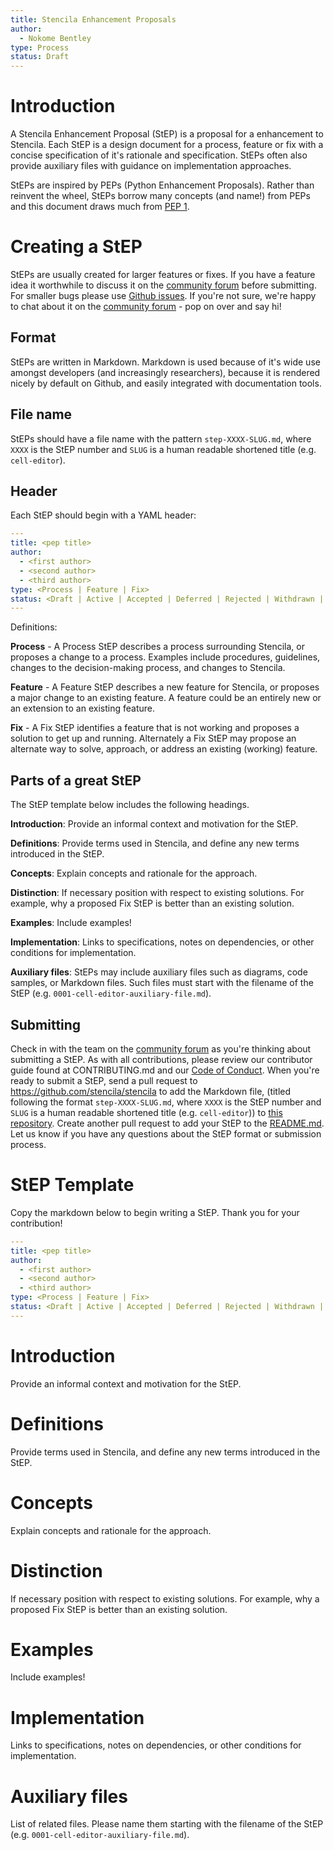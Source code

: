 ```yaml
---
title: Stencila Enhancement Proposals
author:
  - Nokome Bentley
type: Process
status: Draft
---
```


# Introduction

A Stencila Enhancement Proposal (StEP) is a proposal for a enhancement to Stencila. Each StEP is a design document for a process, feature or fix with a concise specification of it's rationale and specification. StEPs often also provide auxiliary files with guidance on implementation approaches.

StEPs are inspired by PEPs (Python Enhancement Proposals). Rather than reinvent the wheel, StEPs borrow many concepts (and name!) from PEPs and this document draws much from [PEP 1](https://www.python.org/dev/peps/pep-0001/).

# Creating a StEP

StEPs are usually created for larger features or fixes. If you have a feature idea it worthwhile to discuss it on the [community forum](https://community.stenci.la/) before submitting. For smaller bugs please use [Github issues](https://github.com/stencila/stencila/issues). If you're not sure, we're happy to chat about it on the [community forum](https://community.stenci.la/) - pop on over and say hi!

## Format

StEPs are written in Markdown. Markdown is used because of it's wide use amongst developers (and increasingly researchers), because it is rendered nicely by default on Github, and easily integrated with documentation tools.

## File name

StEPs should have a file name with the pattern `step-XXXX-SLUG.md`, where `XXXX` is the StEP number and `SLUG` is a human readable shortened title (e.g. `cell-editor`).

## Header

Each StEP should begin with a YAML header:

```yaml
---
title: <pep title>
author:
  - <first author>
  - <second author>
  - <third author>
type: <Process | Feature | Fix>
status: <Draft | Active | Accepted | Deferred | Rejected | Withdrawn | Final | Superseded>
---
```
Definitions:

**Process** - A Process StEP describes a process surrounding Stencila, or proposes a change to a process. Examples include procedures, guidelines, changes to the decision-making process, and changes to Stencila.

**Feature** - A Feature StEP describes a new feature for Stencila, or proposes a major change to an existing feature. A feature could be an entirely new or an extension to an existing feature.

**Fix** - A Fix StEP identifies a feature that is not working and proposes a solution to get up and running. Alternately a Fix StEP may propose an alternate way to solve, approach, or address an existing (working) feature.



## Parts of a great StEP
The StEP template below includes the following headings.

**Introduction**: Provide an informal context and motivation for the StEP.

**Definitions**: Provide terms used in Stencila, and define any new terms introduced in the StEP.

**Concepts**: Explain concepts and rationale for the approach.

**Distinction**: If necessary position with respect to existing solutions. For example, why a proposed Fix StEP is better than an existing solution.

**Examples**: Include examples!

**Implementation**: Links to specifications, notes on dependencies, or other conditions for implementation.

**Auxiliary files**: StEPs may include auxiliary files such as diagrams, code samples, or Markdown files. Such files must start with the filename of the StEP (e.g. `0001-cell-editor-auxiliary-file.md`).

## Submitting

Check in with the team on the [community forum](https://community.stenci.la/) as you're thinking about submitting a StEP. As with all contributions, please review our contributor guide found at CONTRIBUTING.md and our [Code of Conduct](https://github.com/stencila/stencila/blob/develop/CONDUCT.md). When you're ready to submit a StEP, send a pull request to https://github.com/stencila/stencila to add the Markdown file, (titled following the format  `step-XXXX-SLUG.md`, where `XXXX` is the StEP number and `SLUG` is a human readable shortened title (e.g. `cell-editor`)) to [this repository](https://github.com/stencila/stencila/tree/develop/docs/steps). Create another pull request to add your StEP to the [README.md](https://github.com/stencila/stencila/blob/develop/docs/steps/README.md). Let us know if you have any questions about the StEP format or submission process. 



# StEP Template
Copy the markdown below to begin writing a StEP. Thank you for your contribution!

```yaml
---
title: <pep title>
author:
  - <first author>
  - <second author>
  - <third author>
type: <Process | Feature | Fix>
status: <Draft | Active | Accepted | Deferred | Rejected | Withdrawn | Final | Superseded>
---
```
# Introduction
Provide an informal context and motivation for the StEP.
# Definitions
Provide terms used in Stencila, and define any new terms introduced in the StEP.
# Concepts
Explain concepts and rationale for the approach.
# Distinction
If necessary position with respect to existing solutions. For example, why a proposed Fix StEP is better than an existing solution.
# Examples
Include examples!
# Implementation
Links to specifications, notes on dependencies, or other conditions for implementation.
# Auxiliary files
List of related files. Please name them starting with the filename of the StEP (e.g. `0001-cell-editor-auxiliary-file.md`).
